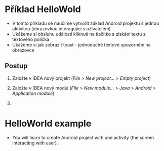 Příklad HelloWold
=================

* V tomto příkladu se naučíme vytvořit základ Android projektu s jednou aktivitou (obrazovkou interagující s uživatelem)
* Ukážeme si obsluhu události kliknutí na tlačítko a získání textu z textového políčka
* Ukážeme si jak zobrazit toast - jednoduché textové upozornění na obrazovce


Postup
------
1) Založte v IDEA nový projekt (_File > New project... > Empty project_)

2) Založte v IDEA nový modul (_File > New module... > Java > Android > Application module_)

3) 

HelloWorld example
==================

* You will learn to create Android project with one activity (the screen interacting with user).

